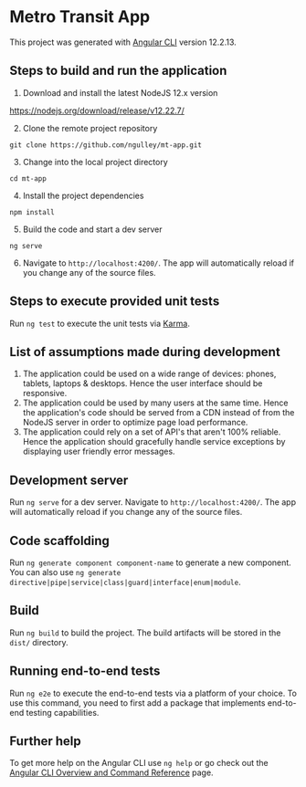 # Metro Transit App

This project was generated with [Angular CLI](https://github.com/angular/angular-cli) version 12.2.13.

## Steps to build and run the application

1. Download and install the latest NodeJS 12.x version

https://nodejs.org/download/release/v12.22.7/

2. Clone the remote project repository

`git clone https://github.com/ngulley/mt-app.git`

3. Change into the local project directory

`cd mt-app`

4. Install the project dependencies

`npm install`

5. Build the code and start a dev server

`ng serve`

6. Navigate to `http://localhost:4200/`. The app will automatically reload if you change any of the source files.

## Steps to execute provided unit tests

Run `ng test` to execute the unit tests via [Karma](https://karma-runner.github.io).

## List of assumptions made during development

1. The application could be used on a wide range of devices: phones, tablets, laptops & desktops. Hence the user interface should be responsive.
2. The application could be used by many users at the same time. Hence the application's code should be served from a CDN instead of from the NodeJS server in order to optimize page load performance.
3. The application could rely on a set of API's that aren't 100% reliable. Hence the application should gracefully handle service exceptions by displaying user friendly error messages.


## Development server

Run `ng serve` for a dev server. Navigate to `http://localhost:4200/`. The app will automatically reload if you change any of the source files.

## Code scaffolding

Run `ng generate component component-name` to generate a new component. You can also use `ng generate directive|pipe|service|class|guard|interface|enum|module`.

## Build

Run `ng build` to build the project. The build artifacts will be stored in the `dist/` directory.

## Running end-to-end tests

Run `ng e2e` to execute the end-to-end tests via a platform of your choice. To use this command, you need to first add a package that implements end-to-end testing capabilities.

## Further help

To get more help on the Angular CLI use `ng help` or go check out the [Angular CLI Overview and Command Reference](https://angular.io/cli) page.
